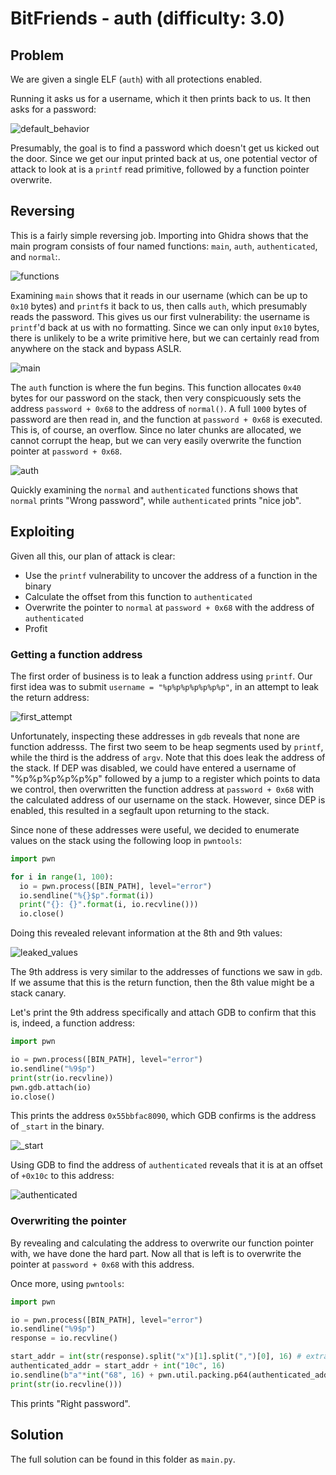 # BitFriends - auth (difficulty: 3.0)

## Problem

We are given a single ELF (`auth`) with all protections enabled.

Running it asks us for a username, which it then prints back to us. It then asks for a password:

![default_behavior](https://user-images.githubusercontent.com/86139991/128198660-a76459e0-2d23-4ef9-93f6-27e1914f4884.PNG)

Presumably, the goal is to find a password which doesn't get us kicked out the door. Since we get our input printed back at us, one potential vector of attack to look at is a
`printf` read primitive, followed by a function pointer overwrite.

## Reversing

This is a fairly simple reversing job. Importing into Ghidra shows that the main program consists of four named functions: `main`, `auth`, `authenticated`, and `normal`:.

![functions](https://user-images.githubusercontent.com/86139991/128199173-755dd240-6492-4c54-97e0-a4e05b97acfe.PNG)

Examining `main` shows that it reads in our username (which can be up to `0x10` bytes) and `printf`s it back to us, then calls `auth`, which presumably reads the password. This
gives us our first vulnerability: the username is `printf`'d back at us with no formatting. Since we can only input `0x10` bytes, there is unlikely to be a write primitive here,
but we can certainly read from anywhere on the stack and bypass ASLR.

![main](https://user-images.githubusercontent.com/86139991/128199979-c6680539-06d9-4011-a57b-77e10dd43abe.PNG)

The `auth` function is where the fun begins. This function allocates `0x40` bytes for our password on the stack, then very conspicuously sets the address `password + 0x68` to
the address of `normal()`. A full `1000` bytes of password are then read in, and the function at `password + 0x68` is executed. This is, of course, an overflow. Since no later
chunks are allocated, we cannot corrupt the heap, but we can very easily overwrite the function pointer at `password + 0x68`.

![auth](https://user-images.githubusercontent.com/86139991/128200381-5e6b482b-aaba-4757-b208-6a3fe8a3e543.PNG)

Quickly examining the `normal` and `authenticated` functions shows that `normal` prints "Wrong password", while `authenticated` prints "nice job".

## Exploiting

Given all this, our plan of attack is clear:

- Use the `printf` vulnerability to uncover the address of a function in the binary
- Calculate the offset from this function to `authenticated`
- Overwrite the pointer to `normal` at `password + 0x68` with the address of `authenticated`
- Profit

### Getting a function address

The first order of business is to leak a function address using `printf`. Our first idea was to submit `username = "%p%p%p%p%p%p%p"`, in an attempt to leak the return address:

![first_attempt](https://user-images.githubusercontent.com/86139991/128201456-5609f66b-c78a-4712-a772-578fecdc0763.PNG)

Unfortunately, inspecting these addresses in `gdb` reveals that none are function addresss. The first two seem to be heap segments used by `printf`, while the third is the
address of `argv`. Note that this does leak the address of the stack. If DEP was disabled, we could have entered a username of "%p%p%p%p%p%p" followed by a jump to a register
which points to data we control, then overwritten the function address at `password + 0x68` with the calculated address of our username on the stack. However, since DEP is
enabled, this resulted in a segfault upon returning to the stack.

Since none of these addresses were useful, we decided to enumerate values on the stack using the following loop in `pwntools`:

```py
import pwn

for i in range(1, 100):
  io = pwn.process([BIN_PATH], level="error")
  io.sendline("%{}$p".format(i))
  print("{}: {}".format(i, io.recvline()))
  io.close()
```

Doing this revealed relevant information at the 8th and 9th values:

![leaked_values](https://user-images.githubusercontent.com/86139991/128203308-b3d523cc-f017-4ae7-bb92-0fdf7236c789.PNG)

The 9th address is very similar to the addresses of functions we saw in `gdb`. If we assume that this is the return function, then the 8th value might be a stack canary.

Let's print the 9th address specifically and attach GDB to confirm that this is, indeed, a function address:

```py
import pwn

io = pwn.process([BIN_PATH], level="error")
io.sendline("%9$p")
print(str(io.recvline))
pwn.gdb.attach(io)
io.close()
```

This prints the address `0x55bbfac8090`, which GDB confirms is the address of `_start` in the binary.

![_start](https://user-images.githubusercontent.com/86139991/128204413-bc54c0c7-69ee-490c-be7f-c14709a20b45.PNG)

Using GDB to find the address of `authenticated` reveals that it is at an offset of `+0x10c` to this address:

![authenticated](https://user-images.githubusercontent.com/86139991/128204650-a5203fa8-302e-4c2f-8cc1-8f85e4737b79.PNG)

### Overwriting the pointer

By revealing and calculating the address to overwrite our function pointer with, we have done the hard part. Now all that is left is to overwrite the pointer at `password + 0x68`
with this address.

Once more, using `pwntools`:

```py
import pwn

io = pwn.process([BIN_PATH], level="error")
io.sendline("%9$p")
response = io.recvline()

start_addr = int(str(response).split("x")[1].split(",")[0], 16) # extract the address of _start from the response
authenticated_addr = start_addr + int("10c", 16)
io.sendline(b"a"*int("68", 16) + pwn.util.packing.p64(authenticated_addr))
print(str(io.recvline()))
```

This prints "Right password".

## Solution
The full solution can be found in this folder as `main.py`.
